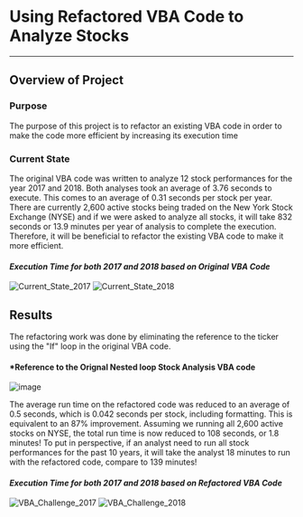 # Using Refactored VBA Code to Analyze Stocks
---
## **Overview of Project**
### Purpose
The purpose of this project is to refactor an existing VBA code in order to make the code more efficient by increasing its execution time
### Current State
The original VBA code was written to analyze 12 stock performances for the year 2017 and 2018. Both analyses took an average of 3.76 seconds to execute. This comes to an average of 0.31 seconds per stock per year. There are currently 2,600 active stocks being traded on the New York Stock Exchange (NYSE) and if we were asked to analyze all stocks, it will take 832 seconds or 13.9 minutes per year of analysis to complete the execution. Therefore, it will be beneficial to refactor the existing VBA code to make it more efficient.
#### *Execution Time for both 2017 and 2018 based on Original VBA Code*
![Current_State_2017](https://user-images.githubusercontent.com/70525492/93630787-2b0c2d00-f9b0-11ea-97f4-95db4ee4930b.png)
![Current_State_2018](https://user-images.githubusercontent.com/70525492/93630788-2b0c2d00-f9b0-11ea-9b6f-287184d4a6e4.png)
## **Results**
The refactoring work was done by eliminating the reference to the ticker using the "If" loop in the original VBA code. 
#### *Reference to the Orignal Nested loop Stock Analysis VBA code
![image](https://user-images.githubusercontent.com/70525492/93629866-99e88680-f9ae-11ea-98d5-12f11a5b748f.png)

The average run time on the refactored code was reduced to an average of 0.5 seconds, which is 0.042 seconds per stock, including formatting. This is equivalent to an 87% improvement. Assuming we running all 2,600 active stocks on NYSE, the total run time is now reduced to 108 seconds, or 1.8 minutes! To put in perspective, if an analyst need to run all stock performances for the past 10 years, it will take the analyst 18 minutes to run with the refactored code, compare to 139 minutes!
#### *Execution Time for both 2017 and 2018 based on Refactored VBA Code*
![VBA_Challenge_2017](https://user-images.githubusercontent.com/70525492/93630422-aa4d3100-f9af-11ea-8b0c-8750dd9290e4.png)
![VBA_Challenge_2018](https://user-images.githubusercontent.com/70525492/93630426-aae5c780-f9af-11ea-8a7b-6c74314b1ab0.png)

